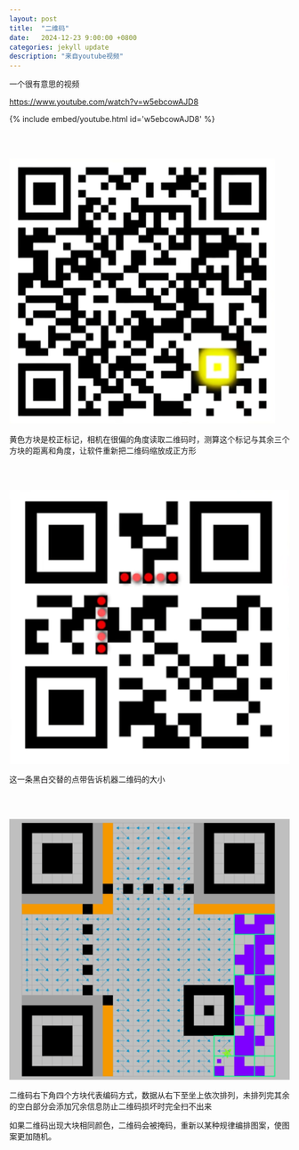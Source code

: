 ```yaml
---
layout: post
title:  "二维码"
date:   2024-12-23 9:00:00 +0800
categories: jekyll update
description: "来自youtube视频"
---
```


一个很有意思的视频

 https://www.youtube.com/watch?v=w5ebcowAJD8
 
 {% include embed/youtube.html id='w5ebcowAJD8' %}

<br/><br/>

![图片](/assets/img/2024122301.png)

 黄色方块是校正标记，相机在很偏的角度读取二维码时，测算这个标记与其余三个方块的距离和角度，让软件重新把二维码缩放成正方形

<br/><br/>

![图片](/assets/img/2024122302.png)

 这一条黑白交替的点带告诉机器二维码的大小

<br/><br/>

![图片](/assets/img/2024122303.png)

 二维码右下角四个方块代表编码方式，数据从右下至坐上依次排列，未排列完其余的空白部分会添加冗余信息防止二维码损坏时完全扫不出来

 如果二维码出现大块相同颜色，二维码会被掩码，重新以某种规律编排图案，使图案更加随机。

